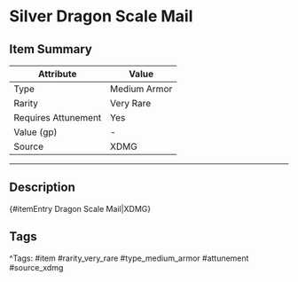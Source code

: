 # Silver Dragon Scale Mail

## Item Summary

| Attribute            | Value                        |
|----------------------|------------------------------|
| Type                 | Medium Armor |
| Rarity               | Very Rare             |
| Requires Attunement  | Yes                |
| Value (gp)           | -    |
| Source               | XDMG |

---

## Description

{#itemEntry Dragon Scale Mail|XDMG}

## Tags

^Tags: #item #rarity_very_rare #type_medium_armor #attunement #source_xdmg